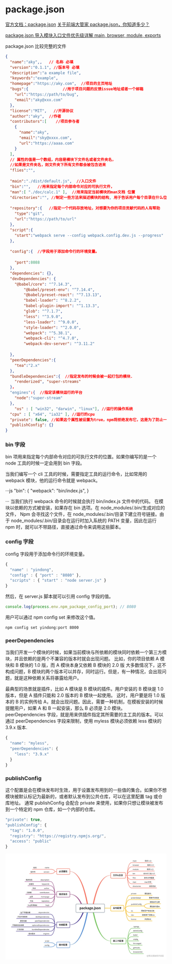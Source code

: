 # package.json

[官方文档：package.json](https://link.juejin.cn/?target=https%3A%2F%2Fdocs.npmjs.com%2Fcli%2Fv9%2Fconfiguring-npm%2Fpackage-json%23homepage)
[关于前端大管家 package.json，你知道多少？](https://juejin.cn/post/7023539063424548872)

[package.json 导入模块入口文件优先级详解 main, browser, module, exports](https://juejin.cn/post/7225072417532739644)

package.json 比较完整的文件

```json
{
  "name":"aky",,   // 名称 必填
  "version":"0.1.1", //版本号 必填
  "description":"a example file",
  "keywords":"example",
  "homepage":"https://aky.com",  //项目的主页地址
  "bugs":{               //用于项目问题的反馈issue地址或者一个邮箱
    "url":"https://path/to/bug",
    "email":"aky@xxx.com"
  },
  "license":"MIT",   //开源协议
  "author":"aky",  //作者
  "contributors":[    //项目参与者
    {
      "name":"aky",
      "email":"sky@xxxx.com",
      "url":"https://aaaa.com"
    }
  ],
  // 属性的值是一个数组，内容是模块下文件名或者文件夹名，
  //如果是文件夹名，则文件夹下所有文件都会被包含进来
  "flies":"",

  "main":"./dist/default.js",  //入口文件
  "bin":"",   //用来指定每个内部命令对应的可执行文件，
  "man":[ "./doc/calc.1" ],  //用来指定当前模块的man文档 位置
  "directories":"", //制定一些方法来描述模块的结构, 用于告诉用户每个目录在什么位置。

  "repository":{   //指定一个代码存放地址，对想要为你的项目贡献代码的人有帮助
    "type":"git",
    "url":"https://path/to/url"
  },
  "script":{
    "start":"webpack serve --config webpack.config.dev.js --progress"
  },

  "config":{  //字段用于添加命令行的环境变量。

    "port":8088
  },
  "dependencies": {},
  "devDependencies": {
    "@babel/core": "^7.14.3",
        "@babel/preset-env": "^7.14.4",
        "@babel/preset-react": "^7.13.13",
        "babel-loader": "^8.2.2",
        "babel-plugin-import": "^1.13.3",
        "glob": "^7.1.7",
        "less": "^3.9.0",
        "less-loader": "^9.0.0",
        "style-loader": "^2.0.0",
        "webpack": "^5.38.1",
        "webpack-cli": "^4.7.0",
        "webpack-dev-server": "^3.11.2"

  },
  "peerDependencies":{
    "tea":"2.x"
  },
  "bundleDependencies":{  //指定发布的时候会被一起打包的模块.
    "renderized", "super-streams"
  }，
  "engines":{  //指定该模块运行的平台
    "node":"super-stream"
  },
	"os" : [ "win32", "darwin", "linux"], //运行的操作系统
  "cpu" : [ "x64", "ia32" ], //运行的cpu
  "private": false, //如果这个属性被设置为true，npm将拒绝发布它，这是为了防止一个私有模块被无意间发布出去。
  "publishConfig": {}
}

```

### bin 字段

bin 项用来指定每个内部命令对应的可执行文件的位置。如果你编写的是一个 node 工具的时候一定会用到 bin 字段。

当我们编写一个 cli 工具的时候，需要指定工具的运行命令，比如常用的 webpack 模块，他的运行命令就是 webpack。

···js
"bin": {
"webpack": "bin/index.js",
}

···
当我们执行 webpack 命令的时候就会执行 bin/index.js 文件中的代码。
在模块以依赖的方式被安装，如果存在 bin 选项。在 node_modules/.bin/生成对应的文件，
Npm 会寻找这个文件，在 node_modules/.bin/目录下建立符号链接。由于 node_modules/.bin/目录会在运行时加入系统的 PATH 变量，因此在运行 npm 时，就可以不带路径，直接通过命令来调用这些脚本。

### config 字段

config 字段用于添加命令行的环境变量。

```js
{
  "name" : "yindong",
  "config" : { "port" : "8080" },
  "scripts" : { "start" : "node server.js" }
}

```

然后，在 server.js 脚本就可以引用 config 字段的值。

```js
console.log(process.env.npm_package_config_port); // 8080
```

用户可以通过 npm config set 来修改这个值。

```
npm config set yindong:port 8000

```

### peerDependencies

当我们开发一个模块的时候，如果当前模块与所依赖的模块同时依赖一个第三方模块，并且依赖的是两个不兼容的版本时就会出现问题。
比如，你的项目依赖 A 模块和 B 模块的 1.0 版，而 A 模块本身又依赖 B 模块的 2.0 版
大多数情况下，这不构成问题，B 模块的两个版本可以并存，同时运行。但是，有一种情况，会出现问题，就是这种依赖关系将暴露给用户。

最典型的场景就是插件，比如 A 模块是 B 模块的插件。用户安装的 B 模块是 1.0 版本，但是 A 插件只能和 2.0 版本的 B 模块一起使用。
这时，用户要是将 1.0 版本的 B 的实例传给 A，就会出现问题。因此，需要一种机制，在模板安装的时候提醒用户，如果 A 和 B 一起安装，那么 B 必须是 2.0 模块。
peerDependencies 字段，就是用来供插件指定其所需要的主工具的版本。可以通过 peerDependencies 字段来限制，使用 myless 模块必须依赖 less 模块的 3.9.x 版本.

```js
{
  "name": "myless",
  "peerDependencies": {
    "less": "3.9.x"
  }
}
```

### publishConfig

这个配置是会在模块发布时生效，用于设置发布用到的一些值的集合。如果你不想模块被默认标记为最新的，或者默认发布到公共仓库，可以在这里配置 tag 或仓库地址。
通常 publishConfig 会配合 private 来使用，如果你只想让模块被发布到一个特定的 npm 仓库，如一个内部的仓库。

```js
"private": true,
"publishConfig": {
  "tag": "1.0.0",
  "registry": "https://registry.npmjs.org/",
  "access": "public"
}
```

![Alt text](image-2.png)
